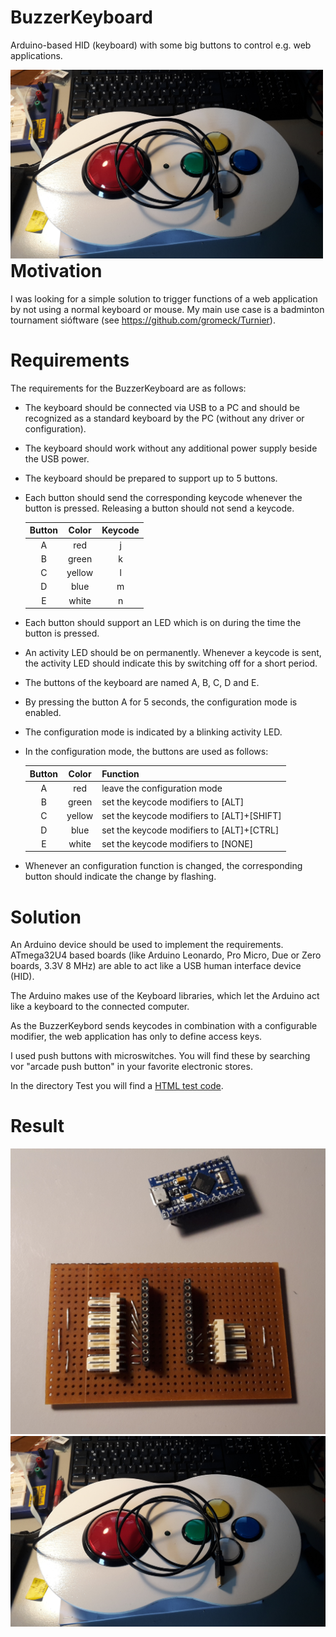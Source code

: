 # BuzzerKeyboard
Arduino-based HID (keyboard) with some big buttons to control e.g. web applications.

<div style="float:left;"><img src="Resources/Photo-BuzzerKeyboard.jpg" width="500px"></div>

# Motivation
I was looking for a simple solution to trigger functions of a web application by not using a normal keyboard or mouse.
My main use case is a badminton tournament sióftware (see https://github.com/gromeck/Turnier).

# Requirements
The requirements for the BuzzerKeyboard are as follows:
- The keyboard should be connected via USB to a PC and should be recognized as a standard keyboard by the PC (without any driver or configuration).
- The keyboard should work without any additional power supply beside the USB power.
- The keyboard should be prepared to support up to 5 buttons.
- Each button should send the corresponding keycode whenever the button is pressed. Releasing a button should not send a keycode.

  | Button | Color  | Keycode |
  | :-: | :-: | :-: |
  |   A    | red    | j       |
  |   B    | green  | k       |
  |   C    | yellow | l       |
  |   D    | blue   | m       |
  |   E    | white  | n       |

- Each button should support an LED which is on during the time the button is pressed.
- An activity LED should be on permanently. Whenever a keycode is sent, the activity LED should indicate this by switching off for a short period.
- The buttons of the keyboard are named A, B, C, D and E.
- By pressing the button A for 5 seconds, the configuration mode is enabled.
- The configuration mode is indicated by a blinking activity LED.
- In the configuration mode, the buttons are used as follows:

  | Button | Color  | Function                                   |
  | :-:    | :-:    |--------------------------------------------|
  |   A    | red    | leave the configuration mode               |
  |   B    | green  | set the keycode modifiers to [ALT]         |
  |   C    | yellow | set the keycode modifiers to [ALT]+[SHIFT] |
  |   D    | blue   | set the keycode modifiers to [ALT]+[CTRL]  |
  |   E    | white  | set the keycode modifiers to [NONE]        |

- Whenever an configuration function is changed, the corresponding button should indicate the change by flashing.

# Solution

An Arduino device should be used to implement the requirements.
ATmega32U4 based boards (like Arduino Leonardo, Pro Micro, Due or Zero boards, 3.3V 8 MHz) are able to act like a USB human interface device (HID).

The Arduino makes use of the Keyboard libraries, which let the Arduino act like a keyboard to the connected computer.

As the BuzzerKeybord sends keycodes in combination with a configurable modifier, the web application has only to define access keys.

I used push buttons with microswitches. You will find these by searching vor "arcade push button" in your favorite electronic stores.

In the directory Test you will find a <a href=Test/index.html>HTML test code</a>.

# Result

<div style="float:left;"><img src="Resources/Photo-PCB.jpg" width="800px"></div>
<div style="float:left;"><img src="Resources/Photo-BuzzerKeyboard.jpg" width="800px"></div>
